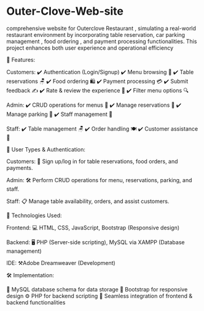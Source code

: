 # Outer-Clove-Web-site

 comprehensive website for Outerclove Restaurant , simulating a real-world restaurant environment by incorporating table reservation, car parking management , food ordering , and payment processing functionalities. This project enhances both user experience and operational efficiency



🔑 Features:

Customers:
✔️ Authentication (Login/Signup)
✔️ Menu browsing 📜
✔️ Table reservations 🪑
✔️ Food ordering 🛍️
✔️ Payment processing 💳
✔️ Submit feedback ✍️
✔️ Rate & review the experience 🌟
✔️ Filter menu options 🔍

Admin:
✔️ CRUD operations for menus 📝
✔️ Manage reservations 📅
✔️ Manage parking 🚗
✔️ Staff management 👥

Staff:
✔️ Table management 🪑
✔️ Order handling 🍽️
✔️ Customer assistance 🤝


👥 User Types & Authentication:

Customers:
👤 Sign up/log in for table reservations, food orders, and payments.

Admin:
🛠️ Perform CRUD operations for menu, reservations, parking, and staff.

Staff:
📋 Manage table availability, orders, and assist customers.



🔧 Technologies Used:

Frontend:
💻 HTML, CSS, JavaScript, Bootstrap (Responsive design)

Backend:
🖥️ PHP (Server-side scripting), MySQL via XAMPP (Database management)

IDE:
 ⚒️Adobe Dreamweaver (Development)





🛠️ Implementation:

🔗 MySQL database schema for data storage
📱 Bootstrap for responsive design
⚙️ PHP for backend scripting
📡 Seamless integration of frontend & backend functionalities
